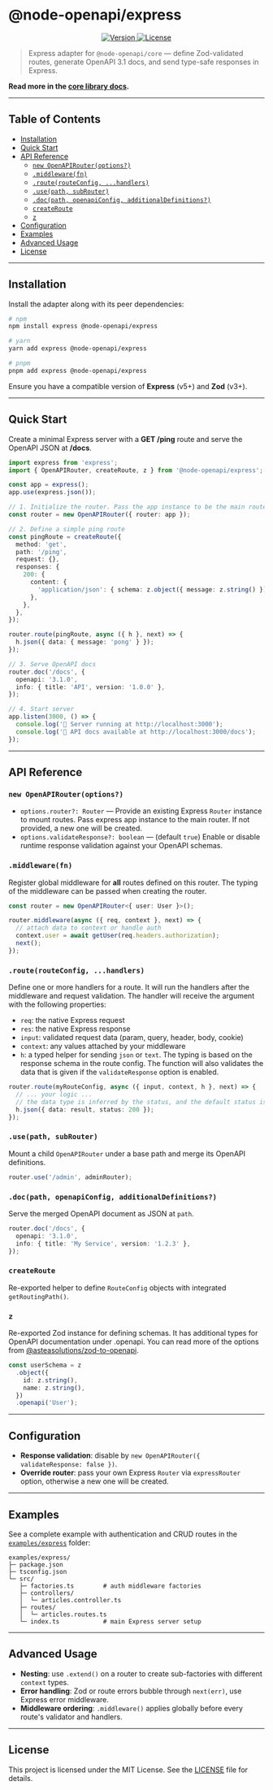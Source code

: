 # @node-openapi/express

<p align="center">
  <a href="https://www.npmjs.com/package/@node-openapi/express" target="_blank">
    <img alt="Version" src="https://img.shields.io/npm/v/@node-openapi/express.svg">
  </a>
  <a href="https://img.shields.io/npm/l/@node-openapi/express" target="_blank">
    <img alt="License" src="https://img.shields.io/npm/l/@node-openapi/express.svg">
  </a>
</p>

> Express adapter for `@node-openapi/core` — define Zod-validated routes, generate OpenAPI 3.1 docs, and send type-safe responses in Express.

**Read more in the [core library docs](https://github.com/arsaizdihar/node-openapi/tree/main/packages/core).**

---

## Table of Contents

- [Installation](#installation)
- [Quick Start](#quick-start)
- [API Reference](#api-reference)
  - [`new OpenAPIRouter(options?)`](#new-openapirouteroptions)
  - [`.middleware(fn)`](#middlewarefn)
  - [`.route(routeConfig, ...handlers)`](#routerouteconfig-handlers)
  - [`.use(path, subRouter)`](#usepath-subrouter)
  - [`.doc(path, openapiConfig, additionalDefinitions?)`](#docpath-openapiconfig-additionaldefinitions)
  - [`createRoute`](#createroute)
  - [`z`](#z)
- [Configuration](#configuration)
- [Examples](#examples)
- [Advanced Usage](#advanced-usage)
- [License](#license)

---

## Installation

Install the adapter along with its peer dependencies:

```bash
# npm
npm install express @node-openapi/express

# yarn
yarn add express @node-openapi/express

# pnpm
pnpm add express @node-openapi/express
```

Ensure you have a compatible version of **Express** (v5+) and **Zod** (v3+).

---

## Quick Start

Create a minimal Express server with a **GET /ping** route and serve the OpenAPI JSON at **/docs**.

```ts
import express from 'express';
import { OpenAPIRouter, createRoute, z } from '@node-openapi/express';

const app = express();
app.use(express.json());

// 1. Initialize the router. Pass the app instance to be the main router.
const router = new OpenAPIRouter({ router: app });

// 2. Define a simple ping route
const pingRoute = createRoute({
  method: 'get',
  path: '/ping',
  request: {},
  responses: {
    200: {
      content: {
        'application/json': { schema: z.object({ message: z.string() }) },
      },
    },
  },
});

router.route(pingRoute, async ({ h }, next) => {
  h.json({ data: { message: 'pong' } });
});

// 3. Serve OpenAPI docs
router.doc('/docs', {
  openapi: '3.1.0',
  info: { title: 'API', version: '1.0.0' },
});

// 4. Start server
app.listen(3000, () => {
  console.log('🚀 Server running at http://localhost:3000');
  console.log('📖 API docs available at http://localhost:3000/docs');
});
```

---

## API Reference

### `new OpenAPIRouter(options?)`

- `options.router?: Router` — Provide an existing Express `Router` instance to mount routes. Pass express app instance to the main router. If not provided, a new one will be created.
- `options.validateResponse?: boolean` — (default `true`) Enable or disable runtime response validation against your OpenAPI schemas.

### `.middleware(fn)`

Register global middleware for **all** routes defined on this router. The typing of the middleware can be passed when creating the router.

```ts
const router = new OpenAPIRouter<{ user: User }>();

router.middleware(async ({ req, context }, next) => {
  // attach data to context or handle auth
  context.user = await getUser(req.headers.authorization);
  next();
});
```

### `.route(routeConfig, ...handlers)`

Define one or more handlers for a route. It will run the handlers after the middleware and request validation. The handler will receive the argument with the following properties:

- `req`: the native Express request
- `res`: the native Express response
- `input`: validated request data (param, query, header, body, cookie)
- `context`: any values attached by your middleware
- `h`: a typed helper for sending `json` or `text`. The typing is based on the response schema in the route config. The function will also validates the data that is given if the `validateResponse` option is enabled.

```ts
router.route(myRouteConfig, async ({ input, context, h }, next) => {
  // ... your logic ...
  // the data type is inferred by the status, and the default status is 200.
  h.json({ data: result, status: 200 });
});
```

### `.use(path, subRouter)`

Mount a child `OpenAPIRouter` under a base path and merge its OpenAPI definitions.

```ts
router.use('/admin', adminRouter);
```

### `.doc(path, openapiConfig, additionalDefinitions?)`

Serve the merged OpenAPI document as JSON at `path`.

```ts
router.doc('/docs', {
  openapi: '3.1.0',
  info: { title: 'My Service', version: '1.2.3' },
});
```

### `createRoute`

Re-exported helper to define `RouteConfig` objects with integrated `getRoutingPath()`.

### `z`

Re-exported Zod instance for defining schemas. It has additional types for OpenAPI documentation under .openapi. You can read more of the options from [@asteasolutions/zod-to-openapi](https://github.com/asteasolutions/zod-to-openapi?tab=readme-ov-file#the-openapi-method).

```ts
const userSchema = z
  .object({
    id: z.string(),
    name: z.string(),
  })
  .openapi('User');
```

---

## Configuration

- **Response validation**: disable by `new OpenAPIRouter({ validateResponse: false })`.
- **Override router**: pass your own Express `Router` via `expressRouter` option, otherwise a new one will be created.

---

## Examples

See a complete example with authentication and CRUD routes in the [`examples/express`](https://github.com/arsaizdihar/node-openapi/tree/main/examples/express) folder:

```
examples/express/
├─ package.json
├─ tsconfig.json
└─ src/
   ├─ factories.ts        # auth middleware factories
   ├─ controllers/
   │  └─ articles.controller.ts
   ├─ routes/
   │  └─ articles.routes.ts
   └─ index.ts            # main Express server setup
```

---

## Advanced Usage

- **Nesting**: use `.extend()` on a router to create sub-factories with different `context` types.
- **Error handling**: Zod or route errors bubble through `next(err)`, use Express error middleware.
- **Middleware ordering**: `.middleware()` applies globally before every route's validator and handlers.

---

## License

This project is licensed under the MIT License. See the [LICENSE](https://github.com/arsaizdihar/node-openapi/blob/main/LICENSE) file for details.
